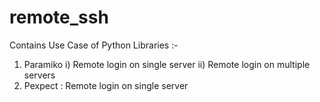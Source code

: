 # remote_ssh
Contains Use Case of Python Libraries :- 
1) Paramiko 
   i)  Remote login on single server
   ii) Remote login on multiple servers 
2) Pexpect : Remote login on single server
